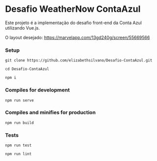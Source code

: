 # Desafio  WeatherNow ContaAzul

Este projeto é a implementação do desafio front-end da Conta Azul utilizando Vue.js.

O layout desejado: https://marvelapp.com/13gd240g/screen/55669566

### Setup
```
git clone https://github.com/elizabethsilvano/Desafio-ContaAzul.git
```
```
cd Desafio-ContaAzul
```
```
npm i
```

### Compiles for development
```
npm run serve
```

### Compiles and minifies for production
```
npm run build
```

### Tests
```
npm run test
```
```
npm run lint
```
